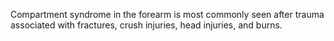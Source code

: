 Compartment syndrome in the forearm is most commonly seen after trauma associated with fractures, crush injuries, head injuries, and burns.